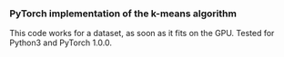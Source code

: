 ### PyTorch implementation of the k-means algorithm

This code works for a dataset, as soon as it fits on the GPU. Tested for Python3 and PyTorch 1.0.0.
